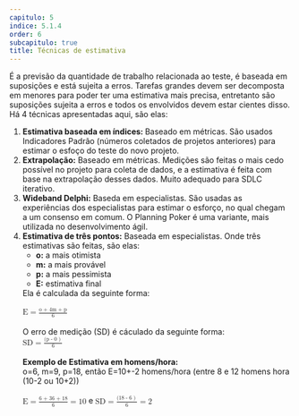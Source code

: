 ```yaml
---
capitulo: 5
indice: 5.1.4
order: 6
subcapitulo: true
title: Técnicas de estimativa
---
```


<p>
  É a previsão da quantidade de trabalho relacionada ao teste, é baseada em suposições e está sujeita a erros. Tarefas grandes devem ser decomposta em menores para poder ter uma estimativa mais precisa, entretanto são suposições sujeita a erros e todos os envolvidos devem estar cientes disso. Há 4 técnicas apresentadas aqui, são elas: 
</p>

<ol>
  <li><b>Estimativa baseada em índices: </b> Baseado em métricas. São usados Indicadores Padrão (números coletados de projetos anteriores) para estimar o esfoço do teste do novo projeto. </li>
  <li><b>Extrapolação:</b> Baseado em métricas. Medições são feitas o mais cedo possível no projeto para coleta de dados, e a estimativa é feita com base na extrapolação desses dados. Muito adequado para SDLC iterativo. </li>
  <li><b>Wideband Delphi:</b> Baseda em especialistas. São usadas as experiências dos especialistas para estimar o esforço, no qual chegam a um consenso em comum. O Planning Poker é uma variante, mais utilizada no desenvolvimento ágil.</li>
  <li><b>Estimativa de três pontos:</b> Baseada em especialistas. Onde três estimativas são feitas, são elas: 
    <ul>
      <li><b>o:</b> a mais otimista</li>
      <li><b>m:</b> a mais provável</li>
      <li><b>p:</b> a mais pessimista</li>
      <li><b>E:</b> estimativa final</li>
    </ul>
    Ela é calculada da seguinte forma: 
    <br>
    <br>
    <div class="text-center" >
      <math>
        <mn> E </mn>
        <mo> = </mo> 
        <mfrac>
            <mrow>
                <mn> o </mn>
                <mo> + </mo>
                <mn> 4m </mn>
                <mo> + </mo> 
                <mn> p </mn>
            </mrow>
            <mn>6</mn>
        </mfrac>
      </math>
    </div>
    <br>
    O erro de medição (SD) é cáculado da seguinte forma:
    <br>
    <div class="text-center" >
      <math>
        <mn> SD </mn>
        <mo> = </mo>
        <mfrac>
            <mrow>
                <mn> ( </mn>
                <mn> p </mn>
                <mo> - </mo>
                <mn> 0 </mn>
                <mo> ) </mo>
            </mrow>
            <mn>6</mn>
        </mfrac>
      </math>
    </div>
    <br>
    <b>Exemplo de Estimativa em homens/hora:</b> 
    <br>
      o=6, m=9, p=18, então E=10+-2 homens/hora (entre 8 e 12 homens hora (10-2 ou 10+2))
    <br>
    <br>
    <div class="text-center" >
      <math>
        <mn> E </mn>
        <mo> = </mo> 
        <mfrac>
            <mrow>
                <mn> 6 </mn>
                <mo> + </mo>
                <mn> 36 </mn>
                <mo> + </mo> 
                <mn> 18 </mn>
            </mrow>
            <mn>6</mn>
        </mfrac>
        <mo> = </mo> 
        <mn> 10 </mn>
      </math>
      e 
      <math>
        <mn> SD </mn>
        <mo> = </mo>
        <mfrac>
            <mrow>
                <mn> ( </mn>
                <mn> 18 </mn>
                <mo> - </mo>
                <mn> 6 </mn>
                <mo> ) </mo>
            </mrow>
            <mn>6</mn>
        </mfrac>
        <mo> = </mo> 
        <mn> 2 </mn>
      </math>
    </div>

  </li>
</ol>
